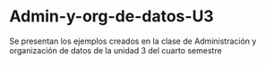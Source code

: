 # Admin-y-org-de-datos-U3

Se presentan los ejemplos creados en la clase de Administración y organización de datos de la unidad 3 del cuarto semestre